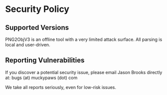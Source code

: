 # Security Policy

## Supported Versions

PNG2ObjV3 is an offline tool with a very limited attack surface. All parsing is local and user-driven.

## Reporting Vulnerabilities

If you discover a potential security issue, please email Jason Brooks directly at: bugs (at) muckypaws (dot) com

We take all reports seriously, even for low-risk issues.